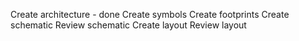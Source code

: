 Create architecture - done
Create symbols
Create footprints
Create schematic
Review schematic
Create layout
Review layout